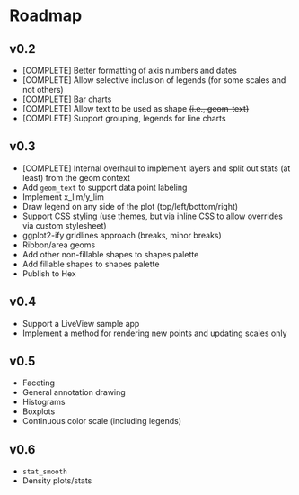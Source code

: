 # Roadmap

## v0.2 
* [COMPLETE] Better formatting of axis numbers and dates
* [COMPLETE] Allow selective inclusion of legends (for some scales and not others)
* [COMPLETE] Bar charts
* [COMPLETE] Allow text to be used as shape <s>(i.e., geom_text)</s>
* [COMPLETE] Support grouping, legends for line charts 

## v0.3 
* [COMPLETE] Internal overhaul to implement layers and split out stats (at least) from the geom context
* Add `geom_text` to support data point labeling
* Implement x_lim/y_lim
* Draw legend on any side of the plot (top/left/bottom/right)
* Support CSS styling (use themes, but via inline CSS to allow overrides via custom stylesheet)
* ggplot2-ify gridlines approach (breaks, minor breaks)
* Ribbon/area geoms 
* Add other non-fillable shapes to shapes palette
* Add fillable shapes to shapes palette
* Publish to Hex

## v0.4
* Support a LiveView sample app
* Implement a method for rendering new points and updating scales only

## v0.5
* Faceting
* General annotation drawing
* Histograms
* Boxplots
* Continuous color scale (including legends)

## v0.6
* `stat_smooth`
* Density plots/stats